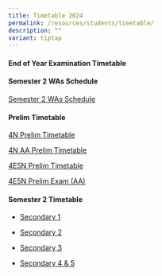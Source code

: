 ```yaml
---
title: Timetable 2024
permalink: /resources/students/timetable/
description: ""
variant: tiptap
---
```

<h4><strong>End of Year Examination Timetable</strong></h4>
<p></p>
<h4><strong>Semester 2 WAs Schedule</strong></h4>
<p><a href="https://docs.google.com/spreadsheets/d/1Vms5eYFuCjC0jfoiVE82VI4oBhSPZXADPw1Hj021lEc/edit?gid=815072488#gid=815072488" rel="noopener noreferrer nofollow" target="_blank">Semester 2 WAs Schedule</a>
</p>
<h4><strong>Prelim Timetable</strong></h4>
<p><a href="/files/Timetable/4NPrelimsTT24.pdf" rel="noopener noreferrer nofollow" target="_blank">4N Prelim Timetable</a>
</p>
<p><a href="/files/Timetable/AA4NPrelimsTT24.pdf" rel="noopener noreferrer nofollow" target="_blank">4N AA Prelim Timetable</a>
</p>
<p><a href="/files/Timetable/4E5NPreExam24b.pdf" rel="noopener noreferrer nofollow" target="_blank">4E5N Prelim Timetable</a>
</p>
<p><a href="/files/Timetable/4E5NPrelimETTAA.pdf" rel="noopener noreferrer nofollow" target="_blank">4E5N Prelim Exam (AA)</a>
</p>
<p></p>
<h4><strong>Semester 2 Timetable</strong></h4>
<ul data-tight="true" class="tight">
<li>
<p><a href="/files/Timetable/S1CTTS2.pdf" rel="noopener noreferrer nofollow" target="_blank">Secondary 1</a>
</p>
</li>
<li>
<p><a href="/files/Timetable/S2CTTS2.pdf" rel="noopener noreferrer nofollow" target="_blank">Secondary 2</a>
</p>
</li>
<li>
<p><a href="/files/Timetable/S3CTTS2.pdf" rel="noopener noreferrer nofollow" target="_blank">Secondary 3</a>
</p>
</li>
<li>
<p><a href="/files/Timetable/S4CTTS2.pdf" rel="noopener noreferrer nofollow" target="_blank">Secondary 4 &amp; 5</a>
</p>
</li>
</ul>
<p></p>